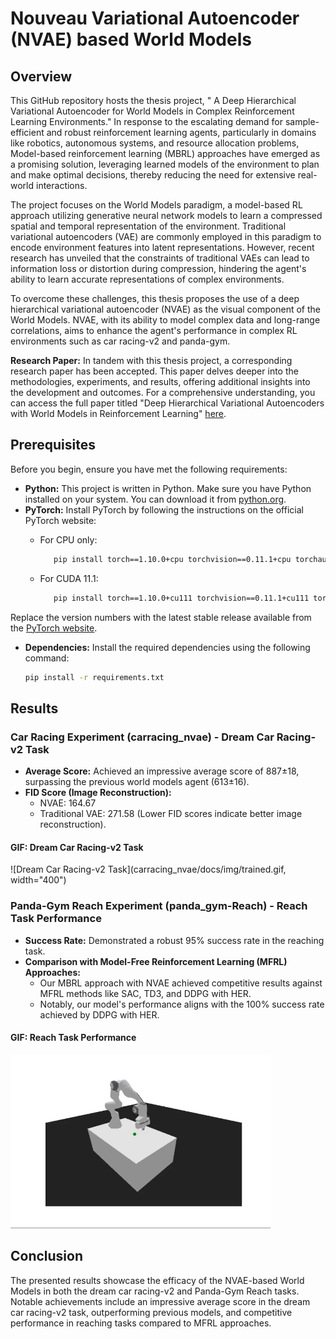 # Nouveau Variational Autoencoder (NVAE) based World Models 

## Overview

This GitHub repository hosts the thesis project, " A Deep Hierarchical Variational Autoencoder for World Models in Complex Reinforcement Learning Environments." In response to the escalating demand for sample-efficient and robust reinforcement learning agents, particularly in domains like robotics, autonomous systems, and resource allocation problems, Model-based reinforcement learning (MBRL) approaches have emerged as a promising solution, leveraging learned models of the environment to plan and make optimal decisions, thereby reducing the need for extensive real-world interactions.

The project focuses on the World Models paradigm, a model-based RL approach utilizing generative neural network models to learn a compressed spatial and temporal representation of the environment. Traditional variational autoencoders (VAE) are commonly employed in this paradigm to encode environment features into latent representations. However, recent research has unveiled that the constraints of traditional VAEs can lead to information loss or distortion during compression, hindering the agent's ability to learn accurate representations of complex environments.

To overcome these challenges, this thesis proposes the use of a deep hierarchical variational autoencoder (NVAE) as the visual component of the World Models. NVAE, with its ability to model complex data and long-range correlations, aims to enhance the agent's performance in complex RL environments such as car racing-v2 and panda-gym.


**Research Paper:**
In tandem with this thesis project, a corresponding research paper has been accepted. This paper delves deeper into the methodologies, experiments, and results, offering additional insights into the development and outcomes. For a comprehensive understanding, you can access the full paper titled "Deep Hierarchical Variational Autoencoders with World Models in Reinforcement Learning" [here](https://doi.ieeecomputersociety.org/10.1109/TransAI60598.2023.00039).

## Prerequisites

Before you begin, ensure you have met the following requirements:

- **Python:** This project is written in Python. Make sure you have Python installed on your system. You can download it from [python.org](https://www.python.org/downloads/).
- **PyTorch:** Install PyTorch by following the instructions on the official PyTorch website:
  - For CPU only:
     ```bash
        pip install torch==1.10.0+cpu torchvision==0.11.1+cpu torchaudio==0.10.0+cpu -f https://download.pytorch.org/whl/cpu.html
     ```

  - For CUDA 11.1:
     ```bash
        pip install torch==1.10.0+cu111 torchvision==0.11.1+cu111 torchaudio==0.10.0+cu111 -f https://download.pytorch.org/whl/cu111.html
     ```
 Replace the version numbers with the latest stable release available from the [PyTorch website](https://pytorch.org/get-started/locally/).


- **Dependencies:** Install the required dependencies using the following command:

  ```bash
  pip install -r requirements.txt
  ```

## Results

### Car Racing Experiment (carracing_nvae) -  Dream Car Racing-v2 Task

- **Average Score:** Achieved an impressive average score of 887±18, surpassing the previous world models agent (613±16).
- **FID Score (Image Reconstruction):**
  - NVAE: 164.67
  - Traditional VAE: 271.58 (Lower FID scores indicate better image reconstruction).

#### GIF: Dream Car Racing-v2 Task

![Dream Car Racing-v2 Task](carracing_nvae/docs/img/trained.gif, width="400")


### Panda-Gym Reach Experiment (panda_gym-Reach) - Reach Task Performance

- **Success Rate:** Demonstrated a robust 95% success rate in the reaching task.
- **Comparison with Model-Free Reinforcement Learning (MFRL) Approaches:**
  - Our MBRL approach with NVAE achieved competitive results against MFRL methods like SAC, TD3, and DDPG with HER.
  - Notably, our model's performance aligns with the 100% success rate achieved by DDPG with HER.

#### GIF: Reach Task Performance

![Reach Task Performance](panda_gym-Reach/output.gif)

## Conclusion

The presented results showcase the efficacy of the NVAE-based World Models in both the dream car racing-v2 and Panda-Gym Reach tasks. Notable achievements include an impressive average score in the dream car racing-v2 task, outperforming previous models, and competitive performance in reaching tasks compared to MFRL approaches.


